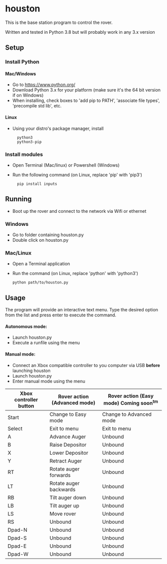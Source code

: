 # houston
This is the base station program to control the rover.

Written and tested in Python 3.8 but will probably work in any 3.x version

## Setup
### Install Python
#### Mac/Windows
* Go to https://www.python.org/
* Download Python 3.x for your platform (make sure it's the 64 bit version if on Windows)
* When installing, check boxes to 'add pip to PATH', 'associate file types', 'precompile std lib', etc.

#### Linux
* Using your distro's package manager, install

        python3
        python3-pip

### Install modules
* Open Terminal (Mac/linux) or Powershell (Windows)
* Run the following command (on Linux, replace 'pip' with 'pip3')

        pip install inputs

## Running
* Boot up the rover and connect to the network via Wifi or ethernet

### Windows
* Go to folder containing houston.py
* Double click on houston.py

### Mac/Linux
* Open a Terminal application
* Run the command (on Linux, replace 'python' with 'python3')

      python path/to/houston.py
 
## Usage
The program will provide an interactive text menu. Type the desired option from the list and press enter to execute the command.

#### Autonomous mode:
* Launch houston.py
* Execute a runfile using the menu

#### Manual mode:
* Connect an Xbox compatible controller to you computer via USB **before** launching houston
* Launch houston.py
* Enter manual mode using the menu

| Xbox controller button | Rover action (Advanced mode) | Rover action (Easy mode) Coming soon<sup>tm</sup>|
| --------- | --------- | --------- |
| Start | Change to Easy mode | Change to Advanced mode |
| Select | Exit to menu | Exit to menu |
| A | Advance Auger | Unbound |
| B | Raise Depositor | Unbound |
| X | Lower Depositor | Unbound |
| Y | Retract Auger | Unbound |
| RT | Rotate auger forwards | Unbound |
| LT | Rotate auger backwards | Unbound |
| RB | Tilt auger down | Unbound |
| LB | Tilt auger up | Unbound |
| LS | Move rover | Unbound |
| RS | Unbound | Unbound |
| Dpad-N | Unbound | Unbound |
| Dpad-S | Unbound | Unbound |
| Dpad-E | Unbound | Unbound |
| Dpad-W | Unbound | Unbound |
